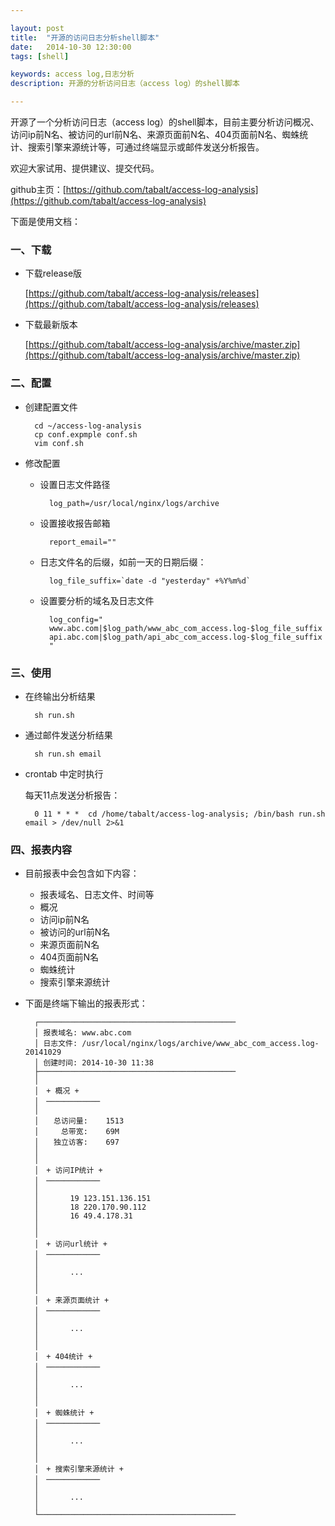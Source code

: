 ```yaml
---

layout: post
title:  "开源的访问日志分析shell脚本"
date:   2014-10-30 12:30:00
tags: [shell]

keywords: access log,日志分析
description: 开源的分析访问日志（access log）的shell脚本

---
```



开源了一个分析访问日志（access log）的shell脚本，目前主要分析访问概况、访问ip前N名、被访问的url前N名、来源页面前N名、404页面前N名、蜘蛛统计、搜索引擎来源统计等，可通过终端显示或邮件发送分析报告。

欢迎大家试用、提供建议、提交代码。

github主页：[https://github.com/tabalt/access-log-analysis](https://github.com/tabalt/access-log-analysis)


下面是使用文档：

### 一、下载

* 下载release版

	[https://github.com/tabalt/access-log-analysis/releases](https://github.com/tabalt/access-log-analysis/releases)

* 下载最新版本

	[https://github.com/tabalt/access-log-analysis/archive/master.zip](https://github.com/tabalt/access-log-analysis/archive/master.zip)


### 二、配置

* 创建配置文件

		cd ~/access-log-analysis
		cp conf.expmple conf.sh
		vim conf.sh

* 修改配置

	* 设置日志文件路径

			log_path=/usr/local/nginx/logs/archive

	* 设置接收报告邮箱
		
			report_email=""

	* 日志文件名的后缀，如前一天的日期后缀：
		
			log_file_suffix=`date -d "yesterday" +%Y%m%d`
		
	* 设置要分析的域名及日志文件

			log_config="
			www.abc.com|$log_path/www_abc_com_access.log-$log_file_suffix
			api.abc.com|$log_path/api_abc_com_access.log-$log_file_suffix
			"

### 三、使用

* 在终输出分析结果

		sh run.sh

* 通过邮件发送分析结果

		sh run.sh email

* crontab 中定时执行

	每天11点发送分析报告：

		0 11 * * *  cd /home/tabalt/access-log-analysis; /bin/bash run.sh email > /dev/null 2>&1


### 四、报表内容


* 目前报表中会包含如下内容：

	* 报表域名、日志文件、时间等
	* 概况
	* 访问ip前N名
	* 被访问的url前N名
	* 来源页面前N名
	* 404页面前N名
	* 蜘蛛统计
	* 搜索引擎来源统计

* 下面是终端下输出的报表形式：

		┌────────────────────────────────────────────
		│ 报表域名:	www.abc.com
		│ 日志文件:	/usr/local/nginx/logs/archive/www_abc_com_access.log-20141029
		│ 创建时间:	2014-10-30 11:38
		├────────────────────────────────────────────
		│
		│　+ 概况 +
		│　────────────
		│
		│　　总访问量:	1513
		│　　　总带宽:	69M
		│　　独立访客:	697
		│
		│
		│　+ 访问IP统计 +
		│　────────────
		│
		│		19 123.151.136.151
		│		18 220.170.90.112
		│		16 49.4.178.31
		│
		│
		│　+ 访问url统计 +
		│　────────────
		│
		│		...
		│	
		│
		│　+ 来源页面统计 +
		│　────────────
		│
		│		...
		│	
		│
		│　+ 404统计 +
		│　────────────
		│
		│		...
		│	
		│
		│　+ 蜘蛛统计 +
		│　────────────
		│
		│		...
		│	
		│
		│　+ 搜索引擎来源统计 +
		│　────────────
		│
		│		...
		│	
		└────────────────────────────────────────────

		
		

